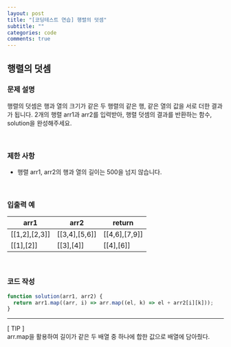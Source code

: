 ```yaml
---
layout: post
title: "[코딩테스트 연습] 행렬의 덧셈"
subtitle: ""
categories: code
comments: true
---
```


## 행렬의 덧셈

### 문제 설명

행렬의 덧셈은 행과 열의 크기가 같은 두 행렬의 같은 행, 같은 열의 값을 서로 더한 결과가 됩니다. 2개의 행렬 arr1과 arr2를 입력받아, 행렬 덧셈의 결과를 반환하는 함수, solution을 완성해주세요.

<br>

### 제한 사항

- 행렬 arr1, arr2의 행과 열의 길이는 500을 넘지 않습니다.

<br>

### 입출력 예

| arr1          | arr2          | return        |
| ------------- | ------------- | ------------- |
| [[1,2],[2,3]] | [[3,4],[5,6]] | [[4,6],[7,9]] |
| [[1],[2]]     | [[3],[4]]     | [[4],[6]]     |

<br>

### 코드 작성

```js
function solution(arr1, arr2) {
  return arr1.map((arr, i) => arr.map((el, k) => el + arr2[i][k]));
}
```

<hr>
[ TIP ]<br>
arr.map을 활용하여 길이가 같은 두 배열 중 하나에 합한 값으로 배열에 담아줬다.

<br>

